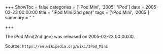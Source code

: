 +++
ShowToc = false
categories = ['iPod Mini', '2005', 'iPod']
date = 2005-02-23 00:00:00
title = "iPod Mini(2nd gen)"
tags = ['iPod Mini', '2005']
summary = " "

+++

The iPod Mini(2nd gen) was released on 2005-02-23 00:00:00.

Source: `https://en.wikipedia.org/wiki/IPod_Mini`
